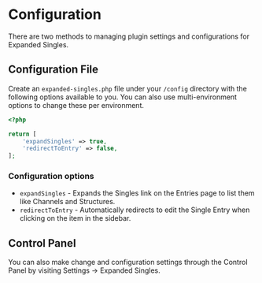 # Configuration

There are two methods to managing plugin settings and configurations for Expanded Singles.

## Configuration File

Create an `expanded-singles.php` file under your `/config` directory with the following options available to you. You can also use multi-environment options to change these per environment.

```php
<?php

return [
    'expandSingles' => true,
    'redirectToEntry' => false,
];
```

### Configuration options

- `expandSingles` - Expands the Singles link on the Entries page to list them like Channels and Structures.
- `redirectToEntry` - Automatically redirects to edit the Single Entry when clicking on the item in the sidebar.

## Control Panel

You can also make change and configuration settings through the Control Panel by visiting Settings → Expanded Singles.
